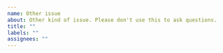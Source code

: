 ```yaml
---
name: Other issue
about: Other kind of issue. Please don't use this to ask questions.
title: ""
labels: ""
assignees: ""
---
```

